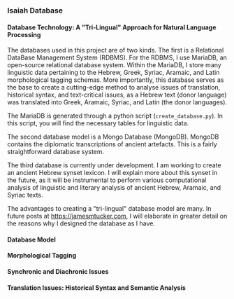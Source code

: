 ### Isaiah Database

#### Database Technology: A "Tri-Lingual" Approach for Natural Language Processing

The databases used in this project are of two kinds. The first is a Relational DataBase Management System (RDBMS). For the RDBMS, I use MariaDB, an open-source relational database system. Within the MariaDB, I store many linguistic data pertaining to the Hebrew, Greek, Syriac, Aramaic, and Latin morphological tagging schemas. More importantly, this database serves as the base to create a cutting-edge method to analyse issues of translation, historical syntax, and text-critical issues, as a Hebrew text (donor language) was translated into Greek, Aramaic, Syriac, and Latin (the donor languages).

The MariaDB is generated through a python script (`create_database.py`). In this script, you will find the necessary tables for linguistic data.

The second database model is a Mongo Database (MongoDB). MongoDB contains the diplomatic transcriptions of ancient artefacts. This is a fairly straightforward database system.

The third database is currently under development. I am working to create an ancient Hebrew synset lexicon. I will explain more about this synset in the future, as it will be instrumental to perform various computational analysis of linguistic and literary analysis of ancient Hebrew, Aramaic, and Syriac texts.

The advantages to creating a "tri-lingual" database model are many. In future posts at https://jamesmtucker.com, I will elaborate in greater detail on the reasons why I designed the database as I have.

#### Database Model

#### Morphological Tagging

#### Synchronic and Diachronic Issues

#### Translation Issues: Historical Syntax and Semantic Analysis
